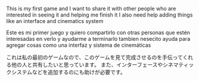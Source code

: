 This is my first game and I want to share it with other people who are interested in seeing it and helping me finish it
I also need help adding things like an interface and cinematics system

Este es mi primer juego y quiero compartirlo con otras personas que estén interesadas en verlo y ayudarme a terminarlo
tambien nesecito ayuda para agregar cosas como una interfaz y sistema de cinemáticas 

これは私の最初のゲームなので、このゲームを見て完成させるのを手伝ってくれる他の人と共有したいと思っています。
また、インターフェースやシネマティックシステムなどを追加するのにも助けが必要です。
